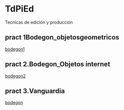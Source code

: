 # TdPiEd
Tecnicas de edición y producción
## pract 1Bodegon_objetosgeometricos
[bodegon1](1Bodegon_objetosgeometricos.zip)
## pract 2.Bodegon_Objetos internet
[bodegon2](2Bodegon_Objetosinternet.zip)
## pract 3.Vanguardia
[bodegon](3Vanguardia.zip)
